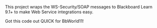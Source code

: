 This project wraps the WS-Security/SOAP messages to Blackboard Learn 9.1+ to make Web Service integrations easy.

Got this code out QUICK for BbWorld11!